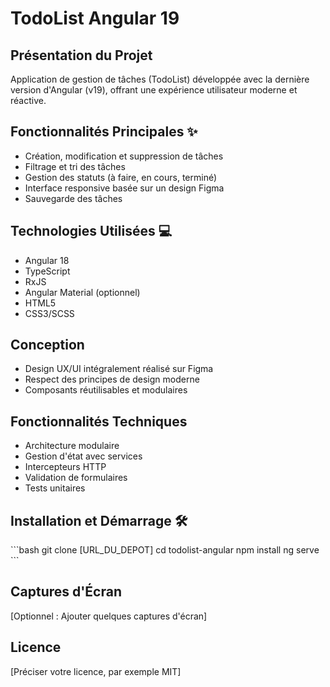 # TodoList Angular 19

## Présentation du Projet
Application de gestion de tâches (TodoList) développée avec la dernière version d'Angular (v19), offrant une expérience utilisateur moderne et réactive.

## Fonctionnalités Principales ✨
- Création, modification et suppression de tâches
- Filtrage et tri des tâches
- Gestion des statuts (à faire, en cours, terminé)
- Interface responsive basée sur un design Figma
- Sauvegarde des tâches

## Technologies Utilisées 💻
- Angular 18
- TypeScript
- RxJS
- Angular Material (optionnel)
- HTML5
- CSS3/SCSS

## Conception
- Design UX/UI intégralement réalisé sur Figma
- Respect des principes de design moderne
- Composants réutilisables et modulaires

## Fonctionnalités Techniques
- Architecture modulaire
- Gestion d'état avec services
- Intercepteurs HTTP
- Validation de formulaires
- Tests unitaires

## Installation et Démarrage 🛠️
\`\`\`bash
git clone [URL_DU_DEPOT]
cd todolist-angular
npm install
ng serve
\`\`\`

## Captures d'Écran
[Optionnel : Ajouter quelques captures d'écran]

## Licence
[Préciser votre licence, par exemple MIT]